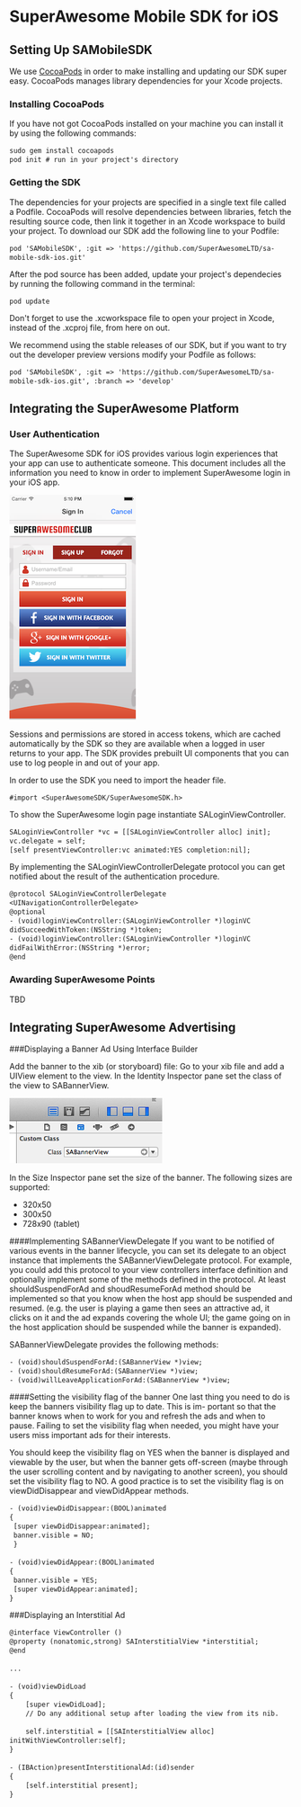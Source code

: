 SuperAwesome Mobile SDK for iOS
===============================

Setting Up SAMobileSDK
-----------------------

We use [CocoaPods](http://cocoapods.org) in order to make installing and updating our SDK super easy. CocoaPods manages library dependencies for your Xcode projects.

### Installing CocoaPods
If you have not got CocoaPods installed on your machine you can install it by using the following commands:
```
sudo gem install cocoapods
pod init # run in your project's directory
```
### Getting the SDK
The dependencies for your projects are specified in a single text file called a Podfile. CocoaPods will resolve dependencies between libraries, fetch the resulting source code, then link it together in an Xcode workspace to build your project.
To download our SDK add the following line to your Podfile:
```
pod 'SAMobileSDK', :git => 'https://github.com/SuperAwesomeLTD/sa-mobile-sdk-ios.git'
```
After the pod source has been added, update your project's dependecies by running the following command in the terminal:
```
pod update
```
Don't forget to use the .xcworkspace file to open your project in Xcode, instead of the .xcproj file, from here on out.

We recommend using the stable releases of our SDK, but if you want to try out the developer preview versions modify your Podfile as follows:
```
pod 'SAMobileSDK', :git => 'https://github.com/SuperAwesomeLTD/sa-mobile-sdk-ios.git', :branch => 'develop'
```

Integrating the SuperAwesome Platform
-------------------------------------

### User Authentication

The SuperAwesome SDK for iOS provides various login experiences that your app can use to authenticate someone. This document includes all the information you need to know in order to implement SuperAwesome login in your iOS app.

![](images/sign_in.png?raw=true "Signing In With SuperAwesome")

Sessions and permissions are stored in access tokens, which are cached automatically by the SDK so they are available when a logged in user returns to your app. The SDK provides prebuilt UI components that you can use to log people in and out of your app.

In order to use the SDK you need to import the header file.
```	
#import <SuperAwesomeSDK/SuperAwesomeSDK.h>
```
To show the SuperAwesome login page instantiate SALoginViewController.
```
SALoginViewController *vc = [[SALoginViewController alloc] init];
vc.delegate = self;
[self presentViewController:vc animated:YES completion:nil];
```
By implementing the SALoginViewControllerDelegate protocol you can get notified about the result of the authentication procedure.
```
@protocol SALoginViewControllerDelegate <UINavigationControllerDelegate>
@optional
- (void)loginViewController:(SALoginViewController *)loginVC didSucceedWithToken:(NSString *)token;
- (void)loginViewController:(SALoginViewController *)loginVC didFailWithError:(NSString *)error;
@end
```

### Awarding SuperAwesome Points
TBD

Integrating SuperAwesome Advertising
------------------------------------
###Displaying a Banner Ad Using Interface Builder

Add the banner to the xib (or storyboard) file: Go to your xib file and add a UIView element to the view. In the Identity Inspector pane set the class of the view to SABannerView.

![](images/custom_class.png?raw=true "Setting custom class to UIView")

In the Size Inspector pane set the size of the banner. The following sizes are supported:
  * 320x50
  * 300x50
  * 728x90 (tablet)
 
####Implementing SABannerViewDelegate
If you want to be notified of various events in the banner lifecycle, you can set its delegate to an object instance that implements the SABannerViewDelegate protocol. For example, you could add this protocol to your view controllers interface definition and optionally implement some of the methods defined in the protocol. At least shouldSuspendForAd and shoudResumeForAd method should be implemented so that you know when the host app should be suspended and resumed. (e.g. the user is playing a game then sees an attractive ad, it clicks on it and the ad expands covering the whole UI; the game going on in the host application should be suspended while the banner is expanded).

SABannerViewDelegate provides the following methods:
```
- (void)shouldSuspendForAd:(SABannerView *)view;
- (void)shouldResumeForAd:(SABannerView *)view;
- (void)willLeaveApplicationForAd:(SABannerView *)view;
```

####Setting the visibility flag of the banner
One last thing you need to do is keep the banners visibility flag up to date. This is im- portant so that the banner knows when to work for you and refresh the ads and when to pause. Failing to set the visibility flag when needed, you might have your users miss important ads for their interests.

You should keep the visibility flag on YES when the banner is displayed and viewable by the user, but when the banner gets off-screen (maybe through the user scrolling content and by navigating to another screen), you should set the visibility flag to NO. A good practice is to set the visibility flag is on viewDidDisappear and viewDidAppear methods.

```
- (void)viewDidDisappear:(BOOL)animated
{
 [super viewDidDisappear:animated];
 banner.visible = NO;
 }
 
- (void)viewDidAppear:(BOOL)animated
{
 banner.visible = YES;
 [super viewDidAppear:animated];
}
```

###Displaying an Interstitial Ad
```
@interface ViewController ()
@property (nonatomic,strong) SAInterstitialView *interstitial;
@end

...

- (void)viewDidLoad
{
    [super viewDidLoad];
    // Do any additional setup after loading the view from its nib.
    
    self.interstitial = [[SAInterstitialView alloc] initWithViewController:self];
}

- (IBAction)presentInterstitionalAd:(id)sender
{
    [self.interstitial present];
}
```
